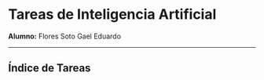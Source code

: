 # Tareas de Inteligencia Artificial  

**Alumno:** Flores Soto Gael Eduardo  

---

## Índice de Tareas 
